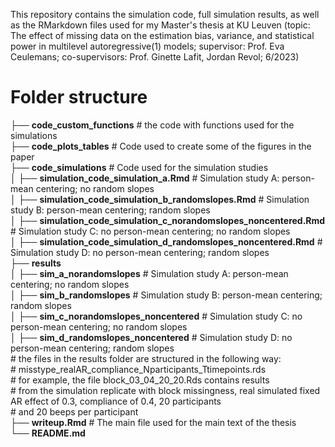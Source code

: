 
This repository contains the simulation code, full simulation results, as well as the RMarkdown files used for my Master's thesis at KU Leuven (topic: The effect of missing data on the estimation bias, variance, and statistical power in multilevel autoregressive(1) models; supervisor: Prof. Eva Ceulemans; co-supervisors: Prof. Ginette Lafit, Jordan Revol; 6/2023)

# Folder structure 

├── **code_custom_functions**   # the code with functions used for the simulations  
├── **code_plots_tables**       # Code used to create some of the figures in the paper  
├── **code_simulations**        # Code used for the simulation studies   
│  ├── **simulation_code_simulation_a.Rmd**               # Simulation study A: person-mean centering; no random slopes  
│  ├── **simulation_code_simulation_b_randomslopes.Rmd**  # Simulation study B: person-mean centering; random slopes   
│  ├── **simulation_code_simulation_c_norandomslopes_noncentered.Rmd**    # Simulation study C: no person-mean centering; no random slopes  
│  ├── **simulation_code_simulation_d_randomslopes_noncentered.Rmd**  # Simulation study D: no person-mean centering; random slopes   
├── **results**  
│  ├── **sim_a_norandomslopes**              # Simulation study A: person-mean centering; no random slopes   
│  ├── **sim_b_randomslopes**  # Simulation study B: person-mean centering; random slopes   
│  ├── **sim_c_norandomslopes_noncentered**    # Simulation study C: no person-mean centering; no random slopes   
│  ├── **sim_d_randomslopes_noncentered**  # Simulation study D: no person-mean centering; random slopes   
    # the files in the results folder are structured in the following way:  
    # misstype_realAR_compliance_Nparticipants_Ttimepoints.rds  
    # for example, the file block_03_04_20_20.Rds contains results   
    # from the simulation replicate with block missingness, real simulated fixed AR effect of 0.3, compliance of 0.4, 20 participants   
    # and 20 beeps per participant   
├── **writeup.Rmd**  # The main file used for the main text of the thesis   
└── **README.md**  

